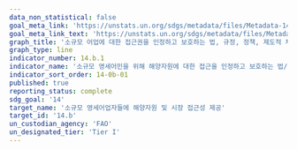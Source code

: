 ```yaml
---
data_non_statistical: false
goal_meta_link: 'https://unstats.un.org/sdgs/metadata/files/Metadata-14-0b-01.pdf'
goal_meta_link_text: 'https://unstats.un.org/sdgs/metadata/files/Metadata-14-0b-01.pdf'
graph_title: '소규모 어업에 대한 접근권을 인정하고 보호하는 법, 규정, 정책, 제도적 체계를 적용한 정도에 있어서 국가들의 진전도'
graph_type: line
indicator_number: 14.b.1
indicator_name: '소규모 영세어민을 위해 해양자원에 대한 접근을 인정하고 보호하는 법/규제/정책/제도적인 프레임워크의 국가별 적용 단계에서의 진척도'
indicator_sort_order: 14-0b-01
published: true
reporting_status: complete
sdg_goal: '14'
target_name: '소규모 영세어업자들에 해양자원 및 시장 접근성 제공'
target_id: '14.b'
un_custodian_agency: 'FAO'
un_designated_tier: 'Tier I'
---
```

